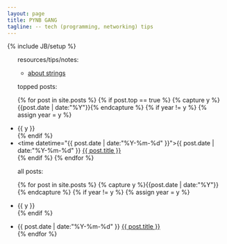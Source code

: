 ```yaml
---
layout: page
title: PYNB GANG
tagline: -- tech (programming, networking) tips 
---
```

{% include JB/setup %}

<!--
![image](https://user-images.githubusercontent.com/2038044/76429344-4a812800-6385-11ea-9353-6f8288aaa7dd.png)
-->

<ul class="listing">

resources/tips/notes:  

* [about strings](https://towardsdatascience.com/41-questions-to-test-your-knowledge-of-python-strings-9eb473aa8fe8)

topped posts:  

{% for post in site.posts %}
  {% if post.top == true %}
    {% capture y %}{{post.date | date:"%Y"}}{% endcapture %}
    {% if year != y %}
        {% assign year = y %}
        <li class="listing-seperator">{{ y }}</li>
    {% endif %}
    <li class="listing-item">
        <time datetime="{{ post.date | date:"%Y-%m-%d" }}">{{ post.date | date:"%Y-%m-%d" }}</time>
        <a href="{{ site.url }}{{ post.url }}" title="{{ post.title }}">{{ post.title }}</a>
    </li>
  {% endif %}
{% endfor %}

all posts:  

{% for post in site.posts %}
  {% capture y %}{{post.date | date:"%Y"}}{% endcapture %}
  {% if year != y %}
    {% assign year = y %}
    <li class="listing-seperator">{{ y }}</li>
  {% endif %}
  <li class="listing-item">
    <time datetime="{{ post.date | date:"%Y-%m-%d" }}">{{ post.date | date:"%Y-%m-%d" }}</time>
    <a href="{{ site.url }}{{ post.url }}" title="{{ post.title }}">{{ post.title }}</a>
  </li>
{% endfor %}

</ul>
